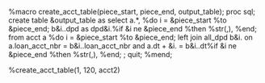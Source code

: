 %macro create_acct_table(piece_start, piece_end, output_table);
    proc sql;
    create table &output_table as 
    select a.*,
    %do i = &piece_start %to &piece_end;
        b&i..dpd as dpd&i.%if &i ne &piece_end %then %str(,),
    %end;
    from acct a
    %do i = &piece_start %to &piece_end;
        left join all_dpd b&i.
        on a.loan_acct_nbr = b&i..loan_acct_nbr
        and a.dt + &i. = b&i..dt%if &i ne &piece_end %then %str(,),
    %end;
    ;
    quit;
%mend;

%create_acct_table(1, 120, acct2)
